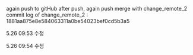 again push to gitHub
after push, again push
merge with change_remote_2 
commit log of change_remote_2 :  1881aa875e8e584063311a0be54023bef0cd5b3a5

5.26 09:53 수정

5.26 09:54 수정
